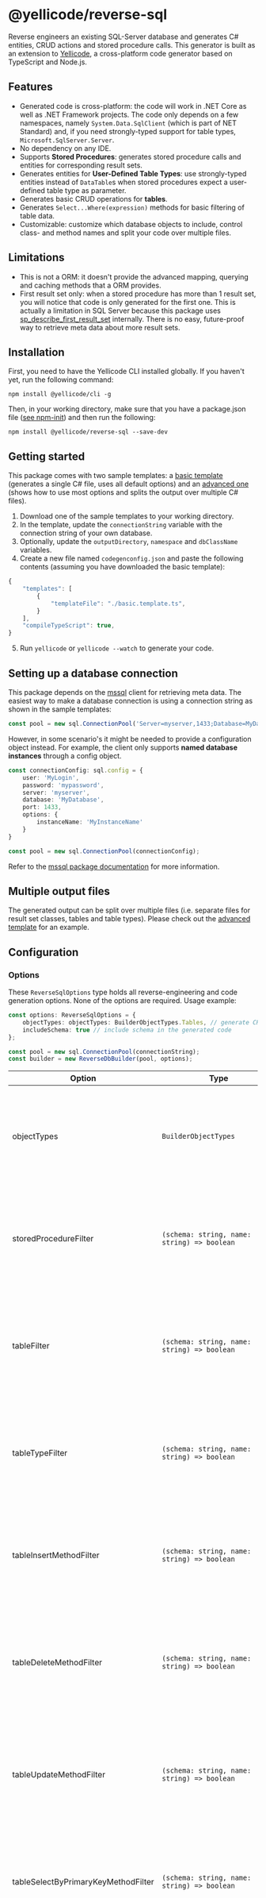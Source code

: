 # @yellicode/reverse-sql
Reverse engineers an existing SQL-Server database and generates C# entities, CRUD actions and stored procedure calls. This generator is built as an extension to [Yellicode](https://www.yellicode.com/), a cross-platform code generator based on TypeScript and Node.js.

## Features
* Generated code is cross-platform: the code will work in .NET Core as well as .NET Framework projects. The code only depends on a few namespaces, namely `System.Data.SqlClient` (which is part of NET Standard) and, if you need strongly-typed support for table types, `Microsoft.SqlServer.Server`.
* No dependency on any IDE.
* Supports **Stored Procedures**: generates stored procedure calls and entities for corresponding result sets.
* Generates entities for **User-Defined Table Types**: use strongly-typed entities instead of `DataTable`s when stored procedures expect a user-defined table type as parameter.
* Generates basic CRUD operations for **tables**.
* Generates `Select...Where(expression)` methods for basic filtering of table data.
* Customizable: customize which database objects to include, control class- and method names and split your code over multiple files.

## Limitations
* This is not a ORM: it doesn't provide the advanced mapping, querying and caching methods that a ORM provides.
* First result set only: when a stored procedure has more than 1 result set, you will notice that code is only generated for the first one. This is 
actually a limitation in SQL Server because this package uses [sp_describe_first_result_set](https://docs.microsoft.com/en-us/sql/relational-databases/system-stored-procedures/sp-describe-first-result-set-transact-sql) internally. There is no easy, future-proof way to retrieve meta data about more result sets.

## Installation
First, you need to have the Yellicode CLI installed globally. If you haven't yet, run the following command:
```
npm install @yellicode/cli -g
```

Then, in your working directory, make sure that you have a package.json file ([see npm-init](https://docs.npmjs.com/cli/init)) and then run the following:

```
npm install @yellicode/reverse-sql --save-dev
```

## Getting started
This package comes with two sample templates: a [basic template](https://github.com/yellicode/reverse-sql/templates/basic.template.ts) (generates a single C# file, uses all default options) and an [advanced one](https://github.com/yellicode/reverse-sql/templates/advanced.template.ts) (shows how to use most options and splits the output over multiple C# files).

1. Download one of the sample templates to your working directory.
2. In the template, update the `connectionString` variable with the connection string of your own database. 
3. Optionally, update the `outputDirectory`, `namespace` and `dbClassName` variables.
4. Create a new file named `codegenconfig.json` and paste the following contents (assuming you have downloaded the basic template):
```ts
{    
    "templates": [
        {
            "templateFile": "./basic.template.ts",
        }
    ],
    "compileTypeScript": true,
}
```
5. Run `yellicode` or `yellicode --watch` to generate your code.

## <a name="setup-connection"></a> Setting up a database connection
This package depends on the [mssql](https://www.npmjs.com/package/mssql) client for retrieving meta data. The easiest way to make a database connection is 
using a connection string as shown in the sample templates:

``` ts
const pool = new sql.ConnectionPool('Server=myserver,1433;Database=MyDatabase;User Id=MyLogin;Password=mypassword');
```

However, in some scenario's it might be needed to provide a configuration object instead. For example, the client only supports **named database instances** through a config object. 
```ts
const connectionConfig: sql.config = {
    user: 'MyLogin',
    password: 'mypassword',
    server: 'myserver',
    database: 'MyDatabase',
    port: 1433,
    options: {
        instanceName: 'MyInstanceName'
    }
}

const pool = new sql.ConnectionPool(connectionConfig);

```

Refer to the [mssql package documentation](https://github.com/tediousjs/node-mssql#readme) for more information.

## Multiple output files
The generated output can be split over multiple files (i.e. separate files for result set classes, tables and table types). Please check out the [advanced template](https://github.com/yellicode/reverse-sql/templates/advanced.template.ts) for an example.

## Configuration

### Options 
These `ReverseSqlOptions` type holds all reverse-engineering and code generation options. None of the options are required. Usage example:
```ts
const options: ReverseSqlOptions = {
    objectTypes: objectTypes: BuilderObjectTypes.Tables, // generate CRUD methods for tables
    includeSchema: true // include schema in the generated code
};

const pool = new sql.ConnectionPool(connectionString);
const builder = new ReverseDbBuilder(pool, options);

```

| Option | Type | Default | Description |
| --- | --- | --- | --- |
| objectTypes | `BuilderObjectTypes` | BuilderObjectTypes.All | Indicates what type of objects to include (refer to the [list of object types](#object-types) below). You can combine this option with any of the 'filter' options.|
| storedProcedureFilter | `(schema: string, name: string) => boolean` | - | A callback function to be run for each stored-procedure. Return true if the stored-procedure must be included.|
| tableFilter | `(schema: string, name: string) => boolean` | - | A callback function to be run for each table. Return true if the table must be included (meaning: CRUD methods will be generated).|
| tableTypeFilter | `(schema: string, name: string) => boolean` | - | A callback function to be run for each user-defined table type. Return true if the user-defined table type must be included.|
| tableInsertMethodFilter | `(schema: string, name: string) => boolean` | - | A callback function to be run for each table that is not omitted by *tableFilter*. Return true to generate a 'Insert' method for the table.|
| tableDeleteMethodFilter | `(schema: string, name: string) => boolean` | - |A callback function to be run for each table that is not omitted by *tableFilter*. Return true to generate a 'Delete' method for the table.|
| tableUpdateMethodFilter | `(schema: string, name: string) => boolean` | - |A callback function to be run for each table that is not omitted by *tableFilter*. Return true to generate a 'Update' method for the table.|
| tableSelectByPrimaryKeyMethodFilter | `(schema: string, name: string) => boolean` | - |A callback function to be run for each table that is not omitted by *tableFilter*. Return true to generate a 'Select' method for the table.|
| tableSelectByExpressionMethodFilter | `(schema: string, name: string) => boolean` | - |A callback function to be run for each table that is not omitted by *tableFilter*. Return true to generate a 'Select...Where' method for the table.|
| objectNameProvider | `ReverseSqlObjectNameProvider` | - | Sets a custom object name provider. |
| includeSchema | `boolean` | `false` |Set to true to include schema names for any database object that is not in the 'dbo' schema.|
| logger | `Logger` | - |Allows you to inject a custom logger.|

### <a name="object-types"></a> Object types
The `objectTypes` option supports the following values:

| Object Type | Description |
| --- | --- |
|`Tables`|Generate CRUD methods and C# entities for tables.|
|`TableTypes`|Generate C# entities for user-defined table types and use these as parameters for generated stored procedure calls. If you exclude table types while you have included stored procedures that expect table-valued parameters as input, the generated parameters will be of type `DataTable`.|
|`StoredProcedures`|Generate stored procedure calls.|
|`All`|Combines all the other options.|

For example, set to `BuilderObjectTypes.Tables` to only reverse engineer tables (or set to `BuilderObjectTypes.All & ~BuilderObjectTypes.Tables` to do the opposite).

## Troubleshooting
* Connection problems: if you encounter a connection error like `ConnectionError: Failed to connect to myserver:1433 - Could not connect (sequence)`, you may need to **enable TCP/IP** on the server: open Sql Server Configuration Manager and expand *SQL Server Network Configuration*. Then select *Protocols for ...* and set *TCP/IP* to `Enabled`. 
* Unable to connect to a **named SQL Server instance**: if you have need to connect to a named SQL server instance, you cannot use a connection string but you should provide a connection configuration object instead. See [setting up a database connection](#setup-connection) for an example.

## Todo
* Add an option to support the new [Microsoft.Data.SqlClient](https://devblogs.microsoft.com/dotnet/introducing-the-new-microsoftdatasqlclient/).
* Support for database Views.
* Transaction support.
* Async support.